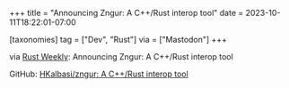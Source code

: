 +++
title = "Announcing Zngur: A C++/Rust interop tool"
date = 2023-10-11T18:22:01-07:00

[taxonomies]
tag = ["Dev", "Rust"]
via = ["Mastodon"]
+++

via [Rust Weekly](https://mastodon.social/@rust_discussions/111215063228090913): Announcing Zngur: A C++/Rust interop tool

<!-- more -->

GitHub: [HKalbasi/zngur: A C++/Rust interop tool](https://github.com/HKalbasi/zngur)
